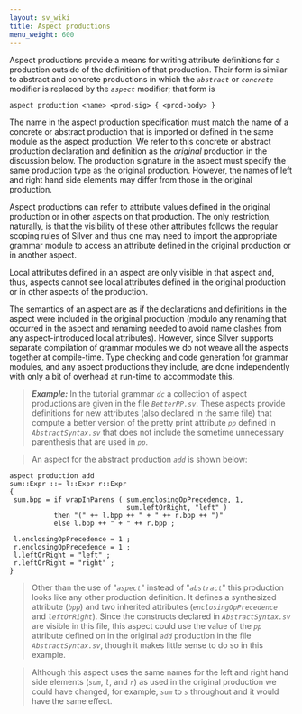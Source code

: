 ```yaml
---
layout: sv_wiki
title: Aspect productions
menu_weight: 600
---
```



Aspect productions provide a means for writing attribute definitions
for a production outside of the definition of that production.  Their
form is similar to abstract and concrete productions in which the
_`abstract`_ or _`concrete`_ modifier is replaced by the
_`aspect`_ modifier; that form is
```
aspect production <name> <prod-sig> { <prod-body> } 
```
The name in the aspect production specification must match the name of
a concrete or abstract production that is imported or defined in the
same module as the aspect production.  We refer to this concrete or
abstract production declaration and definition as the _original_
production in the discussion below.  The production signature in the
aspect must specify the same production type as the original
production.  However, the names of left and right hand side elements
may differ from those in the original production.

Aspect productions can refer to attribute values defined in the
original production or in other aspects on that production.  The only
restriction, naturally, is that the visibility of these other
attributes follows the regular scoping rules of Silver and thus one
may need to import the appropriate grammar module to access an
attribute defined in the original production or in another aspect.

Local attributes defined in an aspect are only visible in that aspect
and, thus, aspects cannot see local attributes defined in the original
production or in other aspects of the production.

The semantics of an aspect are as if the declarations and definitions
in the aspect were included in the original production
(modulo any renaming that occurred in the aspect and renaming needed to
avoid name clashes from any aspect-introduced local attributes).
However, since Silver supports separate compilation of grammar
modules we do not weave all the aspects together at compile-time. Type
checking and code generation for grammar modules, and any aspect
productions they include, are done independently with
only a bit of overhead at run-time to accommodate this.


> _**Example:**_ In the tutorial grammar _`dc`_ a collection of aspect productions are given in the file _`BetterPP.sv`_.  These aspects provide definitions for new attributes (also declared in the same file) that compute a better version of the pretty print attribute _`pp`_ defined in _`AbstractSyntax.sv`_ that does not include the sometime unnecessary parenthesis that are used in _`pp`_.

> An aspect for the abstract production _`add`_ is shown below:
```
aspect production add
sum::Expr ::= l::Expr r::Expr
{
 sum.bpp = if wrapInParens ( sum.enclosingOpPrecedence, 1,
                             sum.leftOrRight, "left" )
           then "(" ++ l.bpp ++ " + " ++ r.bpp ++ ")" 
           else l.bpp ++ " + " ++ r.bpp ;

 l.enclosingOpPrecedence = 1 ;
 r.enclosingOpPrecedence = 1 ;
 l.leftOrRight = "left" ;
 r.leftOrRight = "right" ;
}
```
> Other than the use of "_`aspect`_" instead of "_`abstract`_" this production looks like any other production definition.  It defines a synthesized attribute (_`bpp`_) and two inherited attributes (_`enclosingOpPrecedence`_ and _`leftOrRight`_).  Since the constructs declared in _`AbstractSyntax.sv`_ are visible in this file, this aspect could use the value of the _`pp`_ attribute defined on in the original _`add`_ production in the file _`AbstractSyntax.sv`_, though it makes little sense to do so in this example.

> Although this aspect uses the same names for the left and right hand side elements (_`sum`_, _`l`_, and _`r`_) as used in the original production we could have changed, for example, _`sum`_ to _`s`_ throughout and it would have the same effect.
